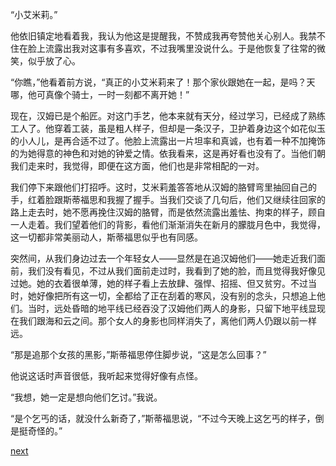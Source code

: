 
“小艾米莉。”

他依旧镇定地看着我，我认为他这是提醒我，不赞成我再夸赞他关心别人。我禁不住在脸上流露出我对这事有多喜欢，不过我嘴里没说什么。于是他恢复了往常的微笑，似乎放了心。

“你瞧，”他看着前方说，“真正的小艾米莉来了！那个家伙跟她在一起，是吗？天哪，他可真像个骑士，一时一刻都不离开她！”

现在，汉姆已是个船匠。对这门手艺，他本来就有天分，经过学习，已经成了熟练工人了。他穿着工装，虽是粗人样子，但却是一条汉子，卫护着身边这个如花似玉的小人儿，是再合适不过了。他脸上流露出一片坦率和真诚，也有着一种不加掩饰的为她得意的神色和对她的钟爱之情。依我看来，这是再好看也没有了。当他们朝我们走来时，我觉得，即便在这方面，他们也是非常相配的一对。

我们停下来跟他们打招呼。这时，艾米莉羞答答地从汉姆的胳臂弯里抽回自己的手，红着脸跟斯蒂福思和我握了握手。当我们交谈了几句后，他们又继续往回家的路上走去时，她不愿再挽住汉姆的胳臂，而是依然流露出羞怯、拘束的样子，顾自一人走着。我们望着他们的背影，看他们渐渐消失在新月的朦胧月色中，我觉得，这一切都非常美丽动人，斯蒂福思似乎也有同感。

突然间，从我们身边过去一个年轻女人——显然是在追汉姆他们——她走近我们面前，我们没有看见，不过从我们面前走过时，我看到了她的脸，而且觉得我好像见过她。她的衣着很单薄，她的样子看上去放肆、强悍、招摇、但又贫穷。不过当时，她好像把所有这一切，全都给了正在刮着的寒风，没有别的念头，只想追上他们。当时，远处昏暗的地平线已经吞没了汉姆他们两人的身影，只留下地平线显现在我们跟海和云之间。那个女人的身影也同样消失了，离他们两人仍跟以前一样远。

“那是追那个女孩的黑影，”斯蒂福思停住脚步说，“这是怎么回事？”

他说这话时声音很低，我听起来觉得好像有点怪。

“我想，她一定是想向他们乞讨。”我说。

“是个乞丐的话，就没什么新奇了，”斯蒂福思说，“不过今天晚上这乞丐的样子，倒是挺奇怪的。”

[next](page292)